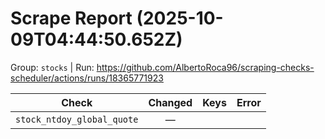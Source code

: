 # Scrape Report (2025-10-09T04:44:50.652Z)

Group: `stocks`  |  Run: https://github.com/AlbertoRoca96/scraping-checks-scheduler/actions/runs/18365771923

| Check | Changed | Keys | Error |
|---|:---:|:--|:--|
| `stock_ntdoy_global_quote` | — |  |  |
